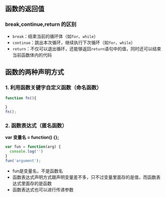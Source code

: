 ## 函数的返回值
### break,continue,return 的区别
- `break`：结束当前的循环体（如`for`、`while`）
- `continue`：跳出本次循环，继续执行下次循环（如`for`、`while`）
- `return`：不仅可以退出循环，还能够返回`return`语句中的值，同时还可以结束当前函数体内的代码
## 函数的两种声明方式
### 1. 利用函数关键字自定义函数（命名函数）
```javascript
function fn(){

}
fn();
```
### 2. 函数表达式（匿名函数）
**var 变量名 = function() {};**
```javascript
var fun = function(arg) {
  console.log('')
}
fun('argument');
```
- fun是变量名，不是函数名
- 函数表达式声明方式跟声明变量差不多，只不过变量里面存的是值，而函数表达式里面存的是函数
- 函数表达式也可以进行传递参数
